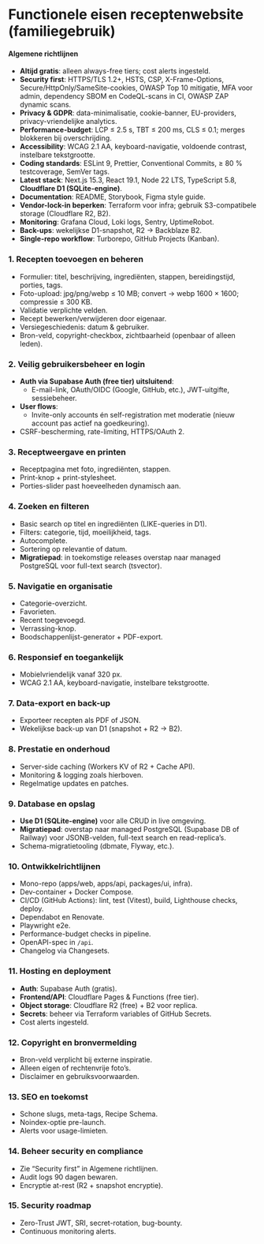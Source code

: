 # Functionele eisen receptenwebsite (familiegebruik)

#### Algemene richtlijnen
- **Altijd gratis**: alleen always-free tiers; cost alerts ingesteld.
- **Security first**: HTTPS/TLS 1.2+, HSTS, CSP, X-Frame-Options, Secure/HttpOnly/SameSite-cookies, OWASP Top 10 mitigatie, MFA voor admin, dependency SBOM en CodeQL-scans in CI, OWASP ZAP dynamic scans.
- **Privacy & GDPR**: data-minimalisatie, cookie-banner, EU-providers, privacy-vriendelijke analytics.
- **Performance-budget**: LCP ≤ 2.5 s, TBT ≤ 200 ms, CLS ≤ 0.1; merges blokkeren bij overschrijding.
- **Accessibility**: WCAG 2.1 AA, keyboard-navigatie, voldoende contrast, instelbare tekstgrootte.
- **Coding standards**: ESLint 9, Prettier, Conventional Commits, ≥ 80 % testcoverage, SemVer tags.
- **Latest stack**: Next.js 15.3, React 19.1, Node 22 LTS, TypeScript 5.8, **Cloudflare D1 (SQLite-engine)**.
- **Documentation**: README, Storybook, Figma style guide.
- **Vendor-lock-in beperken**: Terraform voor infra; gebruik S3-compatibele storage (Cloudflare R2, B2).
- **Monitoring**: Grafana Cloud, Loki logs, Sentry, UptimeRobot.
- **Back-ups**: wekelijkse D1-snapshot, R2 → Backblaze B2.
- **Single-repo workflow**: Turborepo, GitHub Projects (Kanban).

### 1. Recepten toevoegen en beheren
- Formulier: titel, beschrijving, ingrediënten, stappen, bereidingstijd, porties, tags.
- Foto-upload: jpg/png/webp ≤ 10 MB; convert → webp 1600 × 1600; compressie ≤ 300 KB.
- Validatie verplichte velden.
- Recept bewerken/verwijderen door eigenaar.
- Versie​geschiedenis: datum & gebruiker.
- Bron-veld, copyright-checkbox, zichtbaarheid (openbaar of alleen leden).

### 2. Veilig gebruikersbeheer en login
- **Auth via Supabase Auth (free tier) uitsluitend**:
  - E-mail-link, OAuth/OIDC (Google, GitHub, etc.), JWT-uitgifte, sessiebeheer.
- **User flows**:
  - Invite-only accounts én self-registration met moderatie (nieuw account pas actief na goedkeuring).
- CSRF-bescherming, rate-limiting, HTTPS/OAuth 2.

### 3. Receptweergave en printen
- Receptpagina met foto, ingrediënten, stappen.
- Print-knop + print-stylesheet.
- Porties-slider past hoeveelheden dynamisch aan.

### 4. Zoeken en filteren
- Basic search op titel en ingrediënten (LIKE-queries in D1).
- Filters: categorie, tijd, moeilijkheid, tags.
- Autocomplete.
- Sortering op relevantie of datum.
- **Migratiepad**: in toekomstige releases overstap naar managed PostgreSQL voor full-text search (tsvector).

### 5. Navigatie en organisatie
- Categorie-overzicht.
- Favorieten.
- Recent toegevoegd.
- Verrassing-knop.
- Boodschappenlijst-generator + PDF-export.

### 6. Responsief en toegankelijk
- Mobielvriendelijk vanaf 320 px.
- WCAG 2.1 AA, keyboard-navigatie, instelbare tekstgrootte.

### 7. Data-export en back-up
- Exporteer recepten als PDF of JSON.
- Wekelijkse back-up van D1 (snapshot + R2 → B2).

### 8. Prestatie en onderhoud
- Server-side caching (Workers KV of R2 + Cache API).
- Monitoring & logging zoals hierboven.
- Regelmatige updates en patches.

### 9. Database en opslag
- **Use D1 (SQLite-engine)** voor alle CRUD in live omgeving.
- **Migratiepad**: overstap naar managed PostgreSQL (Supabase DB of Railway) voor JSONB-velden, full-text search en read-replica’s.
- Schema-migratietooling (dbmate, Flyway, etc.).

### 10. Ontwikkelrichtlijnen
- Mono-repo (apps/web, apps/api, packages/ui, infra).
- Dev-container + Docker Compose.
- CI/CD (GitHub Actions): lint, test (Vitest), build, Lighthouse checks, deploy.
- Dependabot en Renovate.
- Playwright e2e.
- Performance-budget checks in pipeline.
- OpenAPI-spec in `/api`.
- Changelog via Changesets.

### 11. Hosting en deployment
- **Auth**: Supabase Auth (gratis).
- **Frontend/API**: Cloudflare Pages & Functions (free tier).
- **Object storage**: Cloudflare R2 (free) + B2 voor replica.
- **Secrets**: beheer via Terraform variables of GitHub Secrets.
- Cost alerts ingesteld.

### 12. Copyright en bronvermelding
- Bron-veld verplicht bij externe inspiratie.
- Alleen eigen of rechtenvrije foto’s.
- Disclaimer en gebruiksvoorwaarden.

### 13. SEO en toekomst
- Schone slugs, meta-tags, Recipe Schema.
- Noindex-optie pre-launch.
- Alerts voor usage-limieten.

### 14. Beheer security en compliance
- Zie “Security first” in Algemene richtlijnen.
- Audit logs 90 dagen bewaren.
- Encryptie at-rest (R2 + snapshot encryptie).

### 15. Security roadmap
- Zero-Trust JWT, SRI, secret-rotation, bug-bounty.
- Continuous monitoring alerts.
